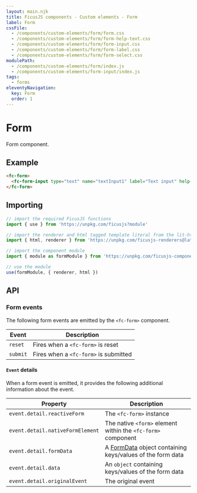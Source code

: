 ```yaml
---
layout: main.njk
title: FicusJS components - Custom elements - Form
label: Form
cssFile:
  - /components/custom-elements/form/form.css
  - /components/custom-elements/form/form-help-text.css
  - /components/custom-elements/form/form-input.css
  - /components/custom-elements/form/form-label.css
  - /components/custom-elements/form/form-select.css
modulePath: 
  - /components/custom-elements/form/index.js
  - /components/custom-elements/form-input/index.js
tags:
  - forms
eleventyNavigation:
  key: Form
  order: 1
---
```

# Form

Form component.

## Example

<div class="fd-component-container">
  <fc-form>
    <fc-form-input type="text" name="textInput1" label="Text input" help-text="Text input help text"></fc-form-input>
  </fc-form>
</div>

```html
<fc-form>
  <fc-form-input type="text" name="textInput1" label="Text input" help-text="Text input help text"></fc-form-input>
</fc-form>
```

## Importing

```js
// import the required FicusJS functions
import { use } from 'https://unpkg.com/ficusjs?module'

// import the renderer and html tagged template literal from the lit-html library
import { html, renderer } from 'https://unpkg.com/ficusjs-renderers@latest/dist/lit-html.js'

// import the component module
import { module as formModule } from 'https://unpkg.com/ficusjs-components@latest/components/custom-elements/form/index.js'

// use the module
use(formModule, { renderer, html })
```

## API

### Form events

The following form events are emitted by the `<fc-form>` component.

| Event | Description |
| --- | --- |
| `reset` | Fires when a `<fc-form>` is reset |
| `submit` | Fires when a `<fc-form>` is submitted |

#### `Event` details

When a form event is emitted, it provides the following additional information about the event.

| Property | Description |
| --- | --- |
| `event.detail.reactiveForm` | The `<fc-form>` instance |
| `event.detail.nativeFormElement` | The native `<form>` element within the `<fc-form>` component |
| `event.detail.formData` | A [FormData](https://developer.mozilla.org/en-US/docs/Web/API/FormData) object containing keys/values of the form data |
| `event.detail.data` | An `object` containing keys/values of the form data |
| `event.detail.originalEvent` | The original event |
